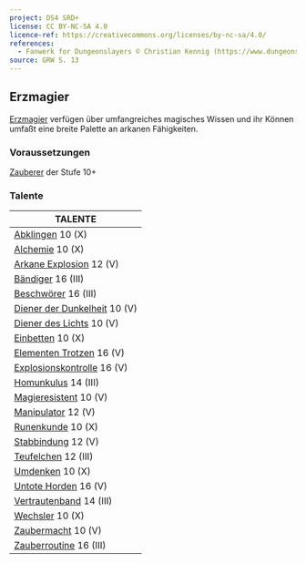 ```yaml
---
project: DS4 SRD+
license: CC BY-NC-SA 4.0
licence-ref: https://creativecommons.org/licenses/by-nc-sa/4.0/
references: 
  - Fanwerk for Dungeonslayers © Christian Kennig (https://www.dungeonslayers.net/)
source: GRW S. 13
---
```


## Erzmagier

[Erzmagier](charaktere-heldenklassen-erzmagier.md) verfügen über umfangreiches magisches Wissen und ihr Können umfaßt eine breite Palette an arkanen Fähigkeiten.

### Voraussetzungen

[Zauberer](charaktere-klasse-zauberer.md) der Stufe 10+

### Talente

| TALENTE                                                          |
| ---------------------------------------------------------------- |
| [Abklingen](talente/abklingen.md) 10 (X)                         |
| [Alchemie](talente/alchemie.md) 10 (X)                           |
| [Arkane Explosion](talente/arkane-explosion.md) 12 (V)           |
| [Bändiger](talente/baendiger.md) 16 (III)                        |
| [Beschwörer](talente/beschwoerer.md) 16 (III)                    |
| [Diener der Dunkelheit](talente/diener-der-dunkelheit.md) 10 (V) |
| [Diener des Lichts](talente/diener-des-lichts.md) 10 (V)         |
| [Einbetten](talente/einbetten.md) 10 (X)                         |
| [Elementen Trotzen](talente/elementen-trotzen.md) 16 (V)         |
| [Explosionskontrolle](talente/explosionskontrolle.md) 16 (V)     |
| [Homunkulus](talente/homunkulus.md) 14 (III)                     |
| [Magieresistent](talente/magieresistent.md) 10 (V)               |
| [Manipulator](talente/manipulator.md) 12 (V)                     |
| [Runenkunde](talente/runenkunde.md) 10 (X)                       |
| [Stabbindung](talente/stabbindung.md) 12 (V)                     |
| [Teufelchen](talente/teufelchen.md) 12 (III)                     |
| [Umdenken](talente/umdenken.md) 10 (X)                           |
| [Untote Horden](talente/untote-horden.md) 16 (V)                 |
| [Vertrautenband](talente/vertrautenband.md) 14 (III)             |
| [Wechsler](talente/wechsler.md) 10 (X)                           |
| [Zaubermacht](talente/zaubermacht.md) 10 (V)                     |
| [Zauberroutine](talente/zauberroutine.md) 16 (III)               |

